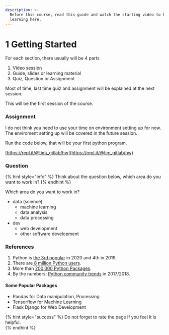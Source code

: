 ```yaml
---
description: >-
  Before this course, read this guide and watch the starting video to help
  learning here.
---
```


# 1 Getting Started

For each section, there usually will be 4 parts

1. Video session
2. Guide, slides or learning material
3. Quiz, Question or Assignment

Most of time, last time quiz and assignment will be explained at the next session.  
  
This will be the first session of the course.



### Assignment

I do not think you need to use your time on environment setting up for now. The enviroment setting up will be covered in the future session.

Run the code below, that will be your first python program.



[https://repl.it/@tim\_gitlab/hw](https://repl.it/@tim_gitlab/hw)





### Question

{% hint style="info" %}
Think about the question below, which area do you want to work in?
{% endhint %}

Which area do you want to work in?

* data \(science\)
  * machine learning
  * data analysis 
  * data processing    
* dev
  * web development
  * other software development





### References

1. Python is [the 3rd popular](https://www.tiobe.com/tiobe-index/) in 2020 and 4th in 2019.
2. There are[ 8 million Python users](https://www.zdnet.com/article/programming-languages-python-developers-now-outnumber-java-ones/).
3. More than [200,000 Python Packages](https://pypistats.org/).
4. By the numbers: [Python community trends](https://opensource.com/article/18/5/numbers-python-community-trends) in 2017/2018.

#### Some Popular Packages

* Pandas for Data manipulation, Processing
* Tensorflow for Machine Learning
* Flask Django for Web Development

{% hint style="success" %}
Do not forget to rate the page if you feel it is helpful.  
{% endhint %}

